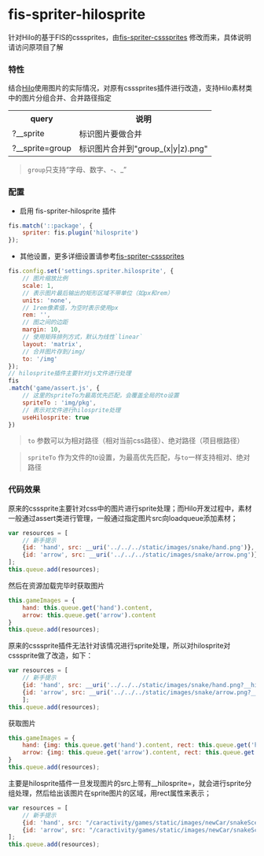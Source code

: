 # fis-spriter-hilosprite

针对Hilo的基于FIS的csssprites，由[fis-spriter-csssprites](https://github.com/fex-team/fis-spriter-csssprites) 修改而来，具体说明请访问原项目了解

### 特性
结合[Hilo](https://github.com/hiloteam/Hilo)使用图片的实际情况，对原有csssprites插件进行改造，支持Hilo素材类中的图片分组合并、合并路径指定

<table>
    <tr>
        <th>query</th>
        <th>说明</th>
    </tr>
    <tr>
        <td>?__sprite</td>
        <td>标识图片要做合并</td>
    </tr>
    <tr>
        <td>?__sprite=group</td>
        <td>标识图片合并到"group_(x|y|z).png"</td>
    </tr>
</table>

> `group`只支持“字母、数字、-、_”

### 配置

* 启用 fis-spriter-hilosprite 插件

```javascript
fis.match('::package', {
    spriter: fis.plugin('hilosprite')
});
```

* 其他设置，更多详细设置请参考[fis-spriter-csssprites](https://github.com/fex-team/fis-spriter-csssprites)

```javascript
fis.config.set('settings.spriter.hilosprite', {
	// 图片缩放比例
	scale: 1,
    // 表示图片最后输出的矩形区域不带单位（如px和rem）
    units: 'none',
	// 1rem像素值，为空时表示使用px
	rem: '',
    // 图之间的边距
    margin: 10,
    // 使用矩阵排列方式，默认为线性`linear`
    layout: 'matrix',
    // 合并图片存到/img/
    to: '/img'
});
// hilosprite插件主要针对js文件进行处理
fis
.match('game/assert.js', {
	// 这里的spriteTo为最高优先匹配，会覆盖全局的to设置
	spriteTo : 'img/pkg',
	// 表示对文件进行hilosprite处理
	useHilosprite: true
})
```

> `to` 参数可以为相对路径（相对当前css路径）、绝对路径（项目根路径）

> `spriteTo` 作为文件的to设置，为最高优先匹配，与`to`一样支持相对、绝对路径

### 代码效果
原来的csssprite主要针对css中的图片进行sprite处理；而Hilo开发过程中，素材一般通过assert类进行管理，一般通过指定图片src向loadqueue添加素材；
```javascript
var resources = [
	// 新手提示
	{id: 'hand', src: __uri('../../../static/images/snake/hand.png')},
	{id: 'arrow', src: __uri('../../../static/images/snake/arrow.png')}
];
this.queue.add(resources);
```
然后在资源加载完毕时获取图片
```javascript
this.gameImages = {
	hand: this.queue.get('hand').content,
	arrow: this.queue.get('arrow').content
}
this.queue.add(resources);
```
原来的csssprite插件无法针对该情况进行sprite处理，所以对hilosprite对csssprite做了改造，如下：
```javascript
var resources = [
	// 新手提示
	{id: 'hand', src: __uri('../../../static/images/snake/hand.png?__hilosprite=game-sprite')},
	{id: 'arrow', src: __uri('../../../static/images/snake/arrow.png?__hilosprite=game-sprite')}
	];
this.queue.add(resources);
```
获取图片
```javascript
this.gameImages = {
	hand: {img: this.queue.get('hand').content, rect: this.queue.get('hand').rect},
	arrow: {img: this.queue.get('arrow').content, rect: this.queue.get('arrow').rect}
}
this.queue.add(resources);
```
主要是hilosprite插件一旦发现图片的src上带有__hilosprite=，就会进行sprite分组处理，然后给出该图片在sprite图片的区域，用rect属性来表示；
```javascript
var resources = [
	// 新手提示
	{id: 'hand', src: "/caractivity/games/static/images/newCar/snakeScene1_game-sprite_1_z_98da4ba.png", rect: [0, 400, 125, 82]},
	{id: 'arrow', src: "/caractivity/games/static/images/newCar/snakeScene1_game-sprite_1_z_98da4ba.png", rect: [466, 0, 38, 85]},
];
this.queue.add(resources);
```